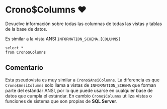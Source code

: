 ﻿---
SidebarGroup: "Metadatos base de datos"
---

# Crono$Columns ❤️

Devuelve información sobre todas las columnas de todas las vistas y tablas de la base de datos.

Es similar a la vista ANSI `INFORMATION_SCHEMA.[COLUMNS]`


```
select *
from Crono$Columns
```

## Comentario

Esta pseudovista es muy similar a `Crono$AnsiColumns`. La diferencia es que `Crono$AnsiColumns` solo llama a vistas de `INFORMATION_SCHEMA` que forman parte del estándar ANSI, por lo que puede usarse en cualquier base de datos que cumpla el estándar. En cambio `Crono$Columns` utiliza vistas o funciones de sistema que son propias de **SQL Server**.
